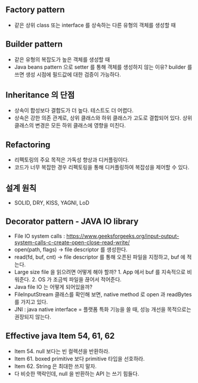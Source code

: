 ## Factory pattern
- 같은 상위 class 또는 interface 를 상속하는 다른 유형의 객체를 생성할 때

## Builder pattern
- 같은 유형의 복잡도가 높은 객체를 생성할 때
- Java beans pattern 으로 setter 를 통해 객체를 생성하지 않는 이유? builder 를 쓰면 생성 시점에 필드값에 대한 검증이 가능하다.

## Inheritance 의 단점
- 상속이 합성보다 결합도가 더 높다. 테스트도 더 어렵다.
- 상속은 강한 의존 관계로, 상위 클래스와 하위 클래스가 고도로 결합되어 있다. 상위 클래스의 변경은 모든 하위 클래스에 영향을 미친다.

## Refactoring
- 리펙토링의 주요 목적은 가독성 향상과 디커플링이다.
- 코드가 너무 복잡한 경우 리펙토링을 통해 디커플링하여 복잡성을 제어할 수 있다.

## 설계 원칙
- SOLID, DRY, KISS, YAGNI, LoD

## Decorator pattern - JAVA IO library
- File IO system calls : https://www.geeksforgeeks.org/input-output-system-calls-c-create-open-close-read-write/
- open(path, flags) -> file descriptor 를 생성한다.
- read(fd, buf, cnt) -> file descriptor 를 통해 오픈된 파일을 지정하고, buf 에 적는다.
- Large size file 을 읽으려면 어떻게 해야 할까? 1. App 에서 buf 를 지속적으로 비워준다. 2. OS 가 조금씩 파일을 끊어서 적어준다.
- Java file IO 는 어떻게 되어있을까?
- FileInputStream 클래스를 확인해 보면, native method 로 open 과 readBytes 를 가지고 있다.
- JNI : java native interface = 플랫폼 특화 기능을 쓸 때, 성능 개선을 목적으로는 권장되지 않는다.

## Effective java Item 54, 61, 62
- Item 54. null 보다는 빈 컬렉션을 반환하라.
- Item 61. boxed primitive 보다 primitive 타입을 선호하라.
- Item 62. String 은 최대한 쓰지 말자.
- 다 비슷한 맥락인데, null 을 반환하는 API 는 쓰기 힘들다. 
